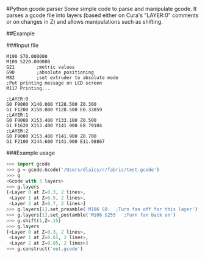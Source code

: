 #Python gcode parser
Some simple code to parse and manipulate gcode. It parses a gcode file
into layers (based either on Cura's "LAYER:0" comments or on changes
in Z) and allows manipulations such as shifting.

##Example

###Input file

```gcode
M190 S70.000000
M109 S220.000000
G21        ;metric values
G90        ;absolute positioning
M82        ;set extruder to absolute mode
;Put printing message on LCD screen
M117 Printing...

;LAYER:0
G0 F9000 X140.000 Y128.500 Z0.300
G1 F1200 X158.000 Y128.500 E0.33859
;LAYER:1
G0 F9000 X153.400 Y133.100 Z0.500
G1 F1620 X153.400 Y141.900 E8.79104
;LAYER:2
G0 F9000 X153.400 Y141.900 Z0.700
G1 F2100 X144.600 Y141.900 E11.98867
```

###Example usage
```python
>>> import gcode
>>> g = gcode.Gcode('/Users/dlaics/r/fabric/test.gcode')
>>> g
<Gcode with 3 layers>
>>> g.layers
[<Layer 0 at Z=0.3, 2 lines>,
 <Layer 1 at Z=0.5, 2 lines>,
 <Layer 2 at Z=0.7, 2 lines>]
>>> g.layers[1].set_preamble('M106 S0   ;Turn fan off for this layer')
>>> g.layers[1].set_postamble('M106 S255   ;Turn fan back on')
>>> g.shift(1,Z=.15)
>>> g.layers
[<Layer 0 at Z=0.3, 2 lines>,
 <Layer 1 at Z=0.65, 2 lines>,
 <Layer 2 at Z=0.85, 2 lines>]
>>> g.construct('out.gcode')
```

